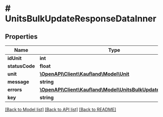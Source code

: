 # # UnitsBulkUpdateResponseDataInner

## Properties

Name | Type | Description | Notes
------------ | ------------- | ------------- | -------------
**idUnit** | **int** |  |
**statusCode** | **float** |  |
**unit** | [**\OpenAPI\Client\Kaufland\Model\Unit**](Unit.md) |  |
**message** | **string** |  |
**errors** | [**\OpenAPI\Client\Kaufland\Model\UnitsBulkUpdateErrorDetail[]**](UnitsBulkUpdateErrorDetail.md) |  |
**key** | **string** |  |

[[Back to Model list]](../../README.md#models) [[Back to API list]](../../README.md#endpoints) [[Back to README]](../../README.md)
